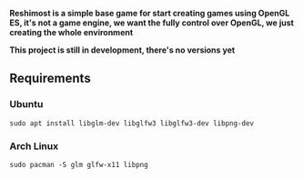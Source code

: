 

**Reshimost is a simple base game for start creating games using OpenGL ES, it's not a game engine, we want the fully control over OpenGL, we just creating the whole environment**

**This project is still in development, there's no versions yet**

## Requirements

### Ubuntu
```
sudo apt install libglm-dev libglfw3 libglfw3-dev libpng-dev
```

### Arch Linux
```
sudo pacman -S glm glfw-x11 libpng
```

